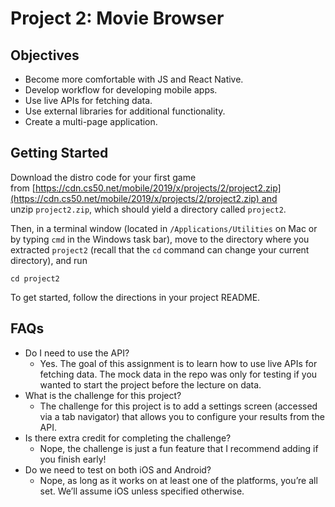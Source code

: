 # Project 2: Movie Browser

## **Objectives**

- Become more comfortable with JS and React Native.
- Develop workflow for developing mobile apps.
- Use live APIs for fetching data.
- Use external libraries for additional functionality.
- Create a multi-page application.

## **Getting Started**

Download the distro code for your first game from [https://cdn.cs50.net/mobile/2019/x/projects/2/project2.zip](https://cdn.cs50.net/mobile/2019/x/projects/2/project2.zip) and unzip `project2.zip`, which should yield a directory called `project2`.

Then, in a terminal window (located in `/Applications/Utilities` on Mac or by typing `cmd` in the Windows task bar), move to the directory where you extracted `project2` (recall that the `cd` command can change your current directory), and run

`cd project2`

To get started, follow the directions in your project README.

## **FAQs**

- Do I need to use the API?
    - Yes. The goal of this assignment is to learn how to use live APIs for fetching data. The mock data in the repo was only for testing if you wanted to start the project before the lecture on data.
- What is the challenge for this project?
    - The challenge for this project is to add a settings screen (accessed via a tab navigator) that allows you to configure your results from the API.
- Is there extra credit for completing the challenge?
    - Nope, the challenge is just a fun feature that I recommend adding if you finish early!
- Do we need to test on both iOS and Android?
    - Nope, as long as it works on at least one of the platforms, you’re all set. We’ll assume iOS unless specified otherwise.